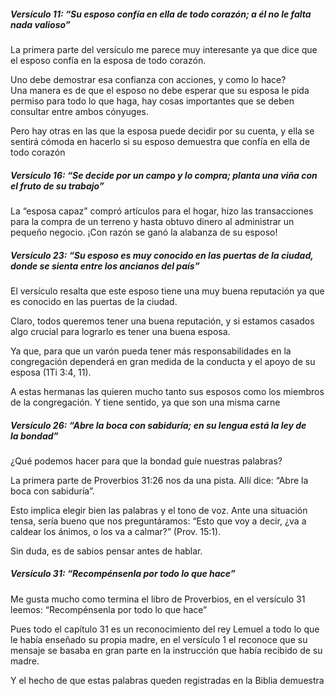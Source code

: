 ##### Versículo 11: “Su esposo confía en ella de todo corazón; a él no le falta nada valioso”

La primera parte del versículo me parece muy interesante ya que dice que el esposo confía en la esposa de todo corazón.  
  
Uno debe demostrar esa confianza con acciones, y como lo hace?  
Una manera es de que el esposo no debe esperar que su esposa le pida permiso para todo lo que haga, hay cosas importantes que se deben consultar entre ambos cónyuges.  
  
Pero hay otras en las que la esposa puede decidir por su cuenta, y ella se sentirá cómoda en hacerlo si su esposo demuestra que confía en ella de todo corazón

##### Versículo 16: “Se decide por un campo y lo compra; planta una viña con el fruto de su trabajo”

La “esposa capaz” compró artículos para el hogar, hizo las transacciones para la compra de un terreno y hasta obtuvo dinero al administrar un pequeño negocio. ¡Con razón se ganó la alabanza de su esposo!

##### Versículo 23: “Su esposo es muy conocido en las puertas de la ciudad, donde se sienta entre los ancianos del país”

El versículo resalta que este esposo tiene una muy buena reputación ya que es conocido en las puertas de la ciudad.  
  
Claro, todos queremos tener una buena reputación, y si estamos casados algo crucial para lograrlo es tener una buena esposa.  
  
Ya que, para que un varón pueda tener más responsabilidades en la congregación dependerá en gran medida de la conducta y el apoyo de su esposa (1Ti 3:4, 11).  
  
A estas hermanas las quieren mucho tanto sus esposos como los miembros de la congregación. Y tiene sentido, ya que son una misma carne

##### Versículo 26: “Abre la boca con sabiduría; en su lengua está la ley de la bondad”

¿Qué podemos hacer para que la bondad guíe nuestras palabras?  
  
La primera parte de Proverbios 31:26 nos da una pista. Allí dice: “Abre la boca con sabiduría”.  
  
Esto implica elegir bien las palabras y el tono de voz. Ante una situación tensa, sería bueno que nos preguntáramos: “Esto que voy a decir, ¿va a caldear los ánimos, o los va a calmar?” (Prov. 15:1).  

Sin duda, es de sabios pensar antes de hablar.

##### Versículo 31: “Recompénsenla por todo lo que hace”

Me gusta mucho como termina el libro de Proverbios, en el versículo 31 leemos: “Recompénsenla por todo lo que hace”  
  
Pues todo el capítulo 31 es un reconocimiento del rey Lemuel a todo lo que le había enseñado su propia madre, en el versículo 1 el reconoce que su mensaje se basaba en gran parte en la instrucción que había recibido de su madre.  
  
Y el hecho de que estas palabras queden registradas en la Biblia demuestra